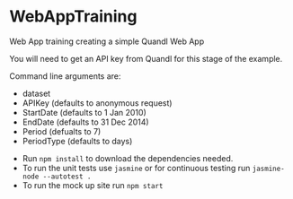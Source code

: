 # WebAppTraining

Web App training creating a simple Quandl Web App

You will need to get an API key from Quandl for this stage of the example.

Command line arguments are:
 - dataset
 - APIKey (defaults to anonymous request)
 - StartDate (defaults to 1 Jan 2010)
 - EndDate (defaults to 31 Dec 2014)
 - Period (defualts to 7)
 - PeriodType (defaults to days)

* Run `npm install` to download the dependencies needed.
* To run the unit tests use `jasmine` or for continuous testing run `jasmine-node --autotest .`
* To run the mock up site run `npm start`
